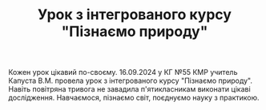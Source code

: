 ﻿---
title: Урок з інтегрованого курсу "Пізнаємо природу"
---

Кожен урок цікавий по-своєму. 16.09.2024 у КГ №55 КМР учитель Капуста В.М. провела урок з інтегрованого курсу "Пізнаємо природу". Навіть повітряна тривога не завадила п'ятикласникам виконати цікаві дослідження. Навчаємося, пізнаємо світ, поєднуємо науку з практикою.

<slideshow />
